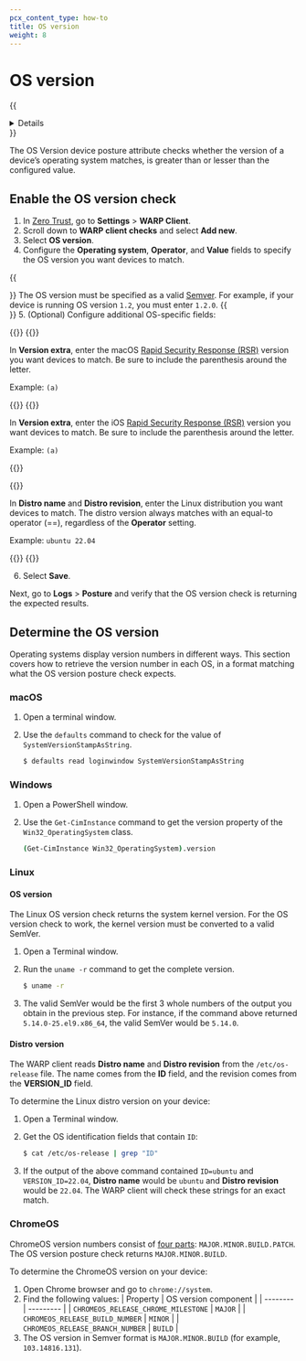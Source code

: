 ```yaml
---
pcx_content_type: how-to
title: OS version
weight: 8
---
```


# OS version

{{<details header="Feature availability">}}

| Operating Systems | [WARP mode required](/cloudflare-one/connections/connect-devices/warp/configure-warp/warp-modes/) | [Zero Trust plans](https://www.cloudflare.com/teams-pricing/) |
| ----------------- | ----------------------------------------------------------------------------------------- | ------------------------------------------------------------- |
| All systems               | WARP with Gateway                                                                         | All plans                                                     |

{{</details>}}

The OS Version device posture attribute checks whether the version of a device’s operating system matches, is greater than or lesser than the configured value.

## Enable the OS version check

1. In [Zero Trust](https://one.dash.cloudflare.com), go to **Settings** > **WARP Client**.
2. Scroll down to **WARP client checks** and select **Add new**.
3. Select **OS version**.
4. Configure the **Operating system**, **Operator**, and **Value** fields to specify the OS version you want devices to match.

{{<Aside type="note">}}
The OS version must be specified as a valid [Semver](https://semver.org/). For example, if your device is running OS version `1.2`, you must enter `1.2.0`.
{{</Aside>}}
5. (Optional) Configure additional OS-specific fields:

{{<tabs labels="macOS | iOS | Linux">}}
{{<tab label="macos" no-code="true">}}

In **Version extra**, enter the macOS [Rapid Security Response (RSR)](https://support.apple.com/guide/deployment/rapid-security-responses-dep93ff7ea78/web) version you want devices to match. Be sure to include the parenthesis around the letter.

Example: `(a)`

{{</tab>}}
{{<tab label="ios" no-code="true">}}

In **Version extra**, enter the iOS [Rapid Security Response (RSR)](https://support.apple.com/guide/deployment/rapid-security-responses-dep93ff7ea78/web) version you want devices to match. Be sure to include the parenthesis around the letter.

Example: `(a)`

{{</tab>}}

{{<tab label="linux" no-code="true">}}

In **Distro name** and **Distro revision**, enter the Linux distribution you want devices to match. The distro version always matches with an equal-to operator (==), regardless of the **Operator** setting.

Example: `ubuntu 22.04`

{{</tab>}}
{{</tabs>}}

6. Select **Save**.

Next, go to **Logs** > **Posture** and verify that the OS version check is returning the expected results.

## Determine the OS version

Operating systems display version numbers in different ways. This section covers how to retrieve the version number in each OS, in a format matching what the OS version posture check expects.

### macOS

1. Open a terminal window.
1. Use the `defaults` command to check for the value of `SystemVersionStampAsString`.

   ```sh
   $ defaults read loginwindow SystemVersionStampAsString
   ```

### Windows

1. Open a PowerShell window.
1. Use the `Get-CimInstance` command to get the version property of the `Win32_OperatingSystem` class.

   ```bash
   (Get-CimInstance Win32_OperatingSystem).version
   ```

### Linux

#### OS version

The Linux OS version check returns the system kernel version. For the OS version check to work, the kernel version must be converted to a valid SemVer.

1. Open a Terminal window.
2. Run the `uname -r` command to get the complete version.

   ```sh
   $ uname -r
   ```

3. The valid SemVer would be the first 3 whole numbers of the output you obtain in the previous step. For instance, if the command above returned `5.14.0-25.el9.x86_64`, the valid SemVer would be `5.14.0`.

#### Distro version

The WARP client reads **Distro name** and **Distro revision** from the `/etc/os-release` file. The name comes from the **ID** field, and the revision comes from the **VERSION_ID** field.

To determine the Linux distro version on your device:

1. Open a Terminal window.
2. Get the OS identification fields that contain `ID`:

   ```sh
   $ cat /etc/os-release | grep "ID"
   ```

3. If the output of the above command contained `ID=ubuntu` and `VERSION_ID=22.04`, **Distro name** would be `ubuntu` and **Distro revision** would be `22.04`. The WARP client will check these strings for an exact match.

### ChromeOS

ChromeOS version numbers consist of [four parts](https://www.chromium.org/developers/version-numbers/): `MAJOR.MINOR.BUILD.PATCH`. The OS version posture check returns `MAJOR.MINOR.BUILD`.

To determine the ChromeOS version on your device:

1. Open Chrome browser and go to `chrome://system`.
2. Find the following values:
   | Property | OS version component |
   | -------- | --------- |
   | `CHROMEOS_RELEASE_CHROME_MILESTONE` | `MAJOR` |
   | `CHROMEOS_RELEASE_BUILD_NUMBER` | `MINOR` |
   | `CHROMEOS_RELEASE_BRANCH_NUMBER` | `BUILD` |
3. The OS version in Semver format is `MAJOR.MINOR.BUILD` (for example, `103.14816.131`).
